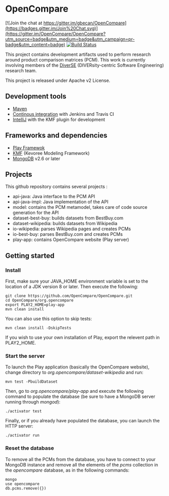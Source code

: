 OpenCompare
===========

[![Join the chat at https://gitter.im/gbecan/OpenCompare](https://badges.gitter.im/Join%20Chat.svg)](https://gitter.im/OpenCompare/OpenCompare?utm_source=badge&utm_medium=badge&utm_campaign=pr-badge&utm_content=badge)
[![Build Status](https://travis-ci.org/OpenCompare/OpenCompare.svg?branch=master)](https://travis-ci.org/OpenCompare/OpenCompare)

This project contains development artifacts used to perform research around product comparison matrices (PCM). This work is currently involving members of the [DiverSE](http://diverse.irisa.fr/) (DIVERsity-centric Software Engineering) research team.

This project is released under Apache v2 License.

## Development tools

 * [Maven](https://maven.apache.org)
 * [Continous integration](https://ci.inria.fr/) with Jenkins and Travis CI
 * [IntelliJ](https://www.jetbrains.com/idea/) with the KMF plugin for development

## Frameworks and dependencies
 
 * [Play Framewok](https://www.playframework.com)
 * [KMF](https://github.com/dukeboard/kevoree-modeling-framework) (Kevoree Modeling Framework)
 * [MongoDB](https://www.mongodb.com/) v2.6 or later

## Projects

This github repository contains several projects :

* api-java: Java interface to the PCM API
* api-java-impl: Java implementation of the API
* model: contains the PCM metamodel, takes care of code source generation for the API
* dataset-best-buy: builds datasets from BestBuy.com
* dataset-wikipedia: builds datasets from Wikipedia
* io-wikipedia: parses Wikipedia pages and creates PCMs
* io-best-buy: parses BestBuy.com and creates PCMs
* play-app: contains OpenCompare website (Play server)

## Getting started

### Install
First, make sure your JAVA_HOME environment variable is set to the location of a JDK version 8 or later. Then execute the following:

    git clone https://github.com/OpenCompare/OpenCompare.git
    cd OpenCompare/org.opencompare
    export PLAY2_HOME=play-app
    mvn clean install

You can also use this option to skip tests: 

    mvn clean install -DskipTests

If you wish to use your own installation of Play, export the relevent path in PLAY2_HOME.

### Start the server
To launch the Play application (basically the OpenCompare website), change directory to _org.opencompare/dataset-wikipedia_ and run:

    mvn test -PbuildDataset

Then, go to _org.opencompare/play-app_ and execute the following command to populate the database (be sure to have a MongoDB server running through _mongod_):

    ./activator test

Finally, or if you already have populated the database, you can launch the HTTP server:

    ./activator run

### Reset the database
To remove all the PCMs from the database, you have to connect to your MongoDB instance and remove all the elements of the _pcms_ collection in the _opencompare_ database, as in the following commands:

    mongo
    use opencompare
    db.pcms.remove({})
